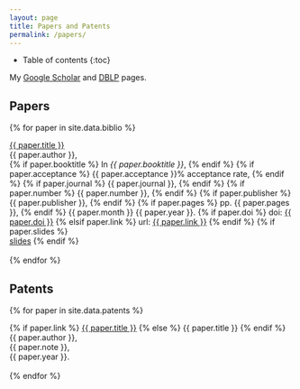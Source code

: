 ```yaml
---
layout: page
title: Papers and Patents
permalink: /papers/
---
```


* Table of contents
{:toc}

My [Google Scholar](http://scholar.google.co.uk/citations?hl=en&user=oT8RhJgAAAAJ)
and
[DBLP](http://dblp.uni-trier.de/pers/hd/r/Reid:Alastair_David)
pages.

## Papers

{% for paper in site.data.biblio %}
  <div class="biblio">
    <a class="papertitle" href="{{ site.baseurl }}/papers/{{ paper.file }}">{{ paper.title }}</a>
    <br>
    {{ paper.author }},
    <br>
    {% if paper.booktitle %} In <i>{{ paper.booktitle }}</i>, {% endif %}
    {% if paper.acceptance %} {{ paper.acceptance }}% acceptance rate, {% endif %}
    {% if paper.journal %} {{ paper.journal }}, {% endif %}
    {% if paper.number %} {{ paper.number }}, {% endif %}
    {% if paper.publisher %} {{ paper.publisher }}, {% endif %}
    {% if paper.pages %} pp. {{ paper.pages }}, {% endif %}
    {{ paper.month }} {{ paper.year }}.
    {% if paper.doi %} doi: <a href="{{ paper.link }}">{{ paper.doi }}</a>
    {% elsif paper.link %} url: <a href="{{ paper.link }}">{{ paper.link }}</a>
    {% endif %}
    {% if paper.slides %} <br><a class="paperslides" href="{{ site.baseurl }}/papers/{{ paper.slides }}">slides</a> {% endif %}
    <br>
    <br>
  </div>
{% endfor %}

## Patents

{% for paper in site.data.patents %}
  <div class="biblio">
    {% if paper.link %} <a href="{{ paper.link }}">{{ paper.title }}</a>
    {% else %} {{ paper.title }} {% endif %}
    <br>
    {{ paper.author }},
    <br>
    {{ paper.note }},
    <br>
    {{ paper.year }}.
    <br>
    <br>
  </div>
{% endfor %}
